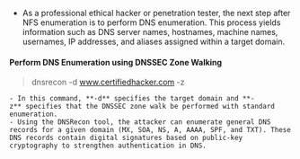 - As a professional ethical hacker or penetration tester, the next step after NFS enumeration is to perform DNS enumeration. This process yields information such as DNS server names, hostnames, machine names, usernames, IP addresses, and aliases assigned within a target domain.

#### Perform DNS Enumeration using DNSSEC Zone Walking

> dnsrecon -d www.certifiedhacker.com -z

	- In this command, **-d** specifies the target domain and **-z** specifies that the DNSSEC zone walk be performed with standard enumeration.
	- Using the DNSRecon tool, the attacker can enumerate general DNS records for a given domain (MX, SOA, NS, A, AAAA, SPF, and TXT). These DNS records contain digital signatures based on public-key cryptography to strengthen authentication in DNS.
	